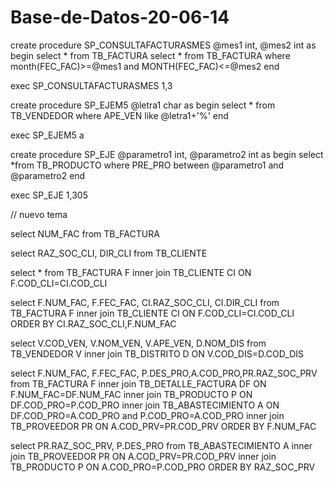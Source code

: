 Base-de-Datos-20-06-14
======================

create procedure SP_CONSULTAFACTURASMES
@mes1 int, @mes2 int
as
begin
 select * from TB_FACTURA 
select * from TB_FACTURA where month(FEC_FAC)>=@mes1 and MONTH(FEC_FAC)<=@mes2
end

exec SP_CONSULTAFACTURASMES 1,3

create procedure SP_EJEM5
@letra1 char
as
begin
select * from TB_VENDEDOR where APE_VEN like @letra1+'%'
end

exec SP_EJEM5 a

create procedure SP_EJE
@parametro1 int, @parametro2 int
as
begin
select *from TB_PRODUCTO
where PRE_PRO between @parametro1 and @parametro2 
end

exec SP_EJE 1,305

// nuevo tema 



select NUM_FAC from TB_FACTURA

select RAZ_SOC_CLI, DIR_CLI from TB_CLIENTE


select * from TB_FACTURA F inner join TB_CLIENTE CI
ON F.COD_CLI=CI.COD_CLI

select F.NUM_FAC, F.FEC_FAC, CI.RAZ_SOC_CLI, CI.DIR_CLI
from TB_FACTURA F inner join TB_CLIENTE CI
ON F.COD_CLI=CI.COD_CLI
ORDER BY CI.RAZ_SOC_CLI,F.NUM_FAC

select V.COD_VEN, V.NOM_VEN, V.APE_VEN, D.NOM_DIS
from TB_VENDEDOR V inner join TB_DISTRITO D
ON V.COD_DIS=D.COD_DIS

select F.NUM_FAC, F.FEC_FAC, P.DES_PRO,A.COD_PRO,PR.RAZ_SOC_PRV
from TB_FACTURA F inner join TB_DETALLE_FACTURA DF 
ON F.NUM_FAC=DF.NUM_FAC
inner join TB_PRODUCTO P
ON DF.COD_PRO=P.COD_PRO
inner join TB_ABASTECIMIENTO A
ON DF.COD_PRO=A.COD_PRO and P.COD_PRO=A.COD_PRO
inner join TB_PROVEEDOR PR
ON A.COD_PRV=PR.COD_PRV
ORDER BY F.NUM_FAC


select PR.RAZ_SOC_PRV, P.DES_PRO
from TB_ABASTECIMIENTO A inner join TB_PROVEEDOR PR 
ON A.COD_PRV=PR.COD_PRV
inner join TB_PRODUCTO P
ON A.COD_PRO=P.COD_PRO
ORDER BY RAZ_SOC_PRV 
